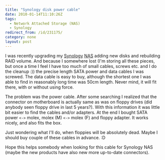 ```yaml
---
title: "Synology disk power cable"
date: 2010-01-14T11:10:26Z
tags:
  - Network Attached Storage (NAS)
  - Synology
redirect_from: /id/231175/
category: none
layout: post
---
```

I was recently upgrading my [Synology][1] [NAS][2] adding new disks and rebuilding RAID volume. And because I somewhere lost (I'm storing all these pieces, but once a time I feel I have too much of small cables, screws etc. and I do the cleanup :)) the precise length SATA power and data cables I was screwed. The data cable is easy to buy, although the shortest one I was able to find in reasonably long time was 50cm length. Never mind, it will fit there, with or without using force.

The problem was the power cable. After some searching I realized that the connector on motherboard is actually same as was on floppy drives (did anybody seen floppy drive in last 5 years?). With this information it was little bit easier to find the cables and/or adapters. At the end I bought SATA power `<->` molex, molex (M) `<->` molex (F) and floppy adapter. It works nicely, and also fits the box.

Just wondering what I'll do, when floppies will be absolutely dead. Maybe I should buy couple of these cables in advance. :D

Hope this helps somebody when looking for this cable for Synology NAS (maybe the new products have also new more up-to-date connectors).

[1]: http://www.synology.com
[2]: http://en.wikipedia.org/wiki/Network-attached_storage